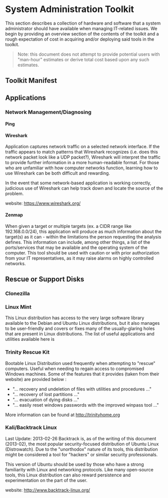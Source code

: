 # System Administration Toolkit
This section describes a collection of hardware and software that a system administrator should have available when managing IT-related issues.  We begin by providing an overview section of the contents of the toolkit and a rough expectation of cost in acquiring and/or deploying said tools in the toolkit.  

>Note: this document does not attempt to provide potential users with "man-hour" estimates or derive total cost based upon any such estimates.

## Toolkit Manifest

## Applications
### Network Management/Diagnosing
#### Ping 

#### Wireshark
Application captures network traffic on a selected network interface.
If the traffic appears to match patterns that Wireshark recognizes (i.e. does this network packet look like a UDP packet?), Wireshark will interpret the traffic to provide further information in a more human-readable format. For those who are unfamiliar with how computer networks function, learning how to use Wireshark can be both difficult and rewarding.

In the event that some network-based application is working correctly, judicious use of Wireshark can help track down and locate the source of the problem.

website: https://www.wireshark.org/
#### Zenmap
When given a target or multiple targets (ex. a CIDR range like 192.168.0.0/24), this application will produce as much information about the target(s) as it can - within the limitations the person requesting the analysis defines.  This information can include, among other things, a list of the ports/services that may be available and the operating system of the computer.  This tool should be used with caution or with prior authorization from your IT representatives, as it may raise alarms on highly controlled networks.
## Rescue or Support Disks
### Clonezilla

### Linux Mint
This Linux distribution has access to the very large software library available to the Debian and Ubuntu Linux distributions, but it also manages to be user-friendly and covers or fixes many of the usually-glaring holes that are present in Linux distributions. The list of useful applications and utilities available here is 

### Trinity Rescue Kit
Bootable Linux Distribution used frequently when attempting to "rescue" computers.  Useful when needing to regain access to compromised Windows machines.  Some of the features that it provides (taken from their website) are provided below
:

- "... recovery and undeletion of files with utilities and procedures ..."
- "... recovery of lost partitions ..."
- "... evacuation of dying disks ..."
- "... easily reset windows passwords with the improved winpass tool ..."

More information can be found at http://trinityhome.org

### Kali/Backtrack Linux
Last Update: 2013-02-26 Backtrack is, as of the writing of this document (2013-02), the most popular security-focused distribution of Ubuntu Linux (Distrowatch).  Due to the "unorthodox" nature of its tools, this distribution might be considered a tool for "hackers" or similar security professionals.

This version of Ubuntu should be used by those who have a strong familiarity with Linux and networking protocols.  Like many open-source tools, this Linux distribution can also reward persistence and experimentation on the part of the user.

website: http://www.backtrack-linux.org/